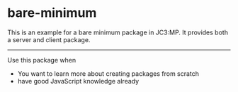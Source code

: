 # bare-minimum
This is an example for a bare minimum package in JC3:MP. It provides both a server and client package.

---
Use this package when
* You want to learn more about creating packages from scratch
* have good JavaScript knowledge already